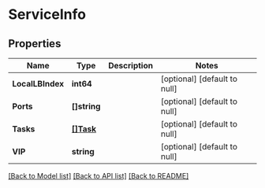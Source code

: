 # ServiceInfo

## Properties
Name | Type | Description | Notes
------------ | ------------- | ------------- | -------------
**LocalLBIndex** | **int64** |  | [optional] [default to null]
**Ports** | **[]string** |  | [optional] [default to null]
**Tasks** | [**[]Task**](Task.md) |  | [optional] [default to null]
**VIP** | **string** |  | [optional] [default to null]

[[Back to Model list]](../README.md#documentation-for-models) [[Back to API list]](../README.md#documentation-for-api-endpoints) [[Back to README]](../README.md)

